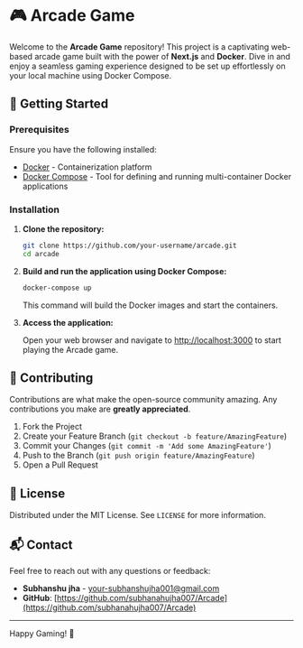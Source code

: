 # 🎮 Arcade Game

Welcome to the **Arcade Game** repository! This project is a captivating web-based arcade game built with the power of **Next.js** and **Docker**. Dive in and enjoy a seamless gaming experience designed to be set up effortlessly on your local machine using Docker Compose.

## 🚀 Getting Started

### Prerequisites

Ensure you have the following installed:

- [Docker](https://www.docker.com/products/docker-desktop) - Containerization platform
- [Docker Compose](https://docs.docker.com/compose/install/) - Tool for defining and running multi-container Docker applications

### Installation

1. **Clone the repository:**

    ```bash
    git clone https://github.com/your-username/arcade.git
    cd arcade
    ```

2. **Build and run the application using Docker Compose:**

    ```bash
    docker-compose up
    ```

    This command will build the Docker images and start the containers.

3. **Access the application:**

    Open your web browser and navigate to [http://localhost:3000](http://localhost:3000) to start playing the Arcade game.


## 🤝 Contributing

Contributions are what make the open-source community amazing. Any contributions you make are **greatly appreciated**.

1. Fork the Project
2. Create your Feature Branch (`git checkout -b feature/AmazingFeature`)
3. Commit your Changes (`git commit -m 'Add some AmazingFeature'`)
4. Push to the Branch (`git push origin feature/AmazingFeature`)
5. Open a Pull Request

## 📝 License

Distributed under the MIT License. See `LICENSE` for more information.

## 📬 Contact

Feel free to reach out with any questions or feedback:

- **Subhanshu jha** - [your-subhanshujha001@gmail.com](mailto:subhanshujha001@gmail.com)
- **GitHub**: [https://github.com/subhanahujha007/Arcade](https://github.com/subhanahujha007/Arcade)

---

Happy Gaming! 🎉
